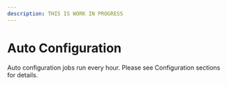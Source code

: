 ```yaml
---
description: THIS IS WORK IN PROGRESS
---
```


# Auto Configuration

Auto configuration jobs run every hour. Please see Configuration sections for details.

